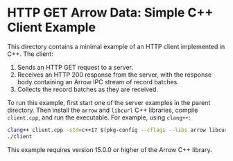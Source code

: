 <!---
  Licensed to the Apache Software Foundation (ASF) under one
  or more contributor license agreements.  See the NOTICE file
  distributed with this work for additional information
  regarding copyright ownership.  The ASF licenses this file
  to you under the Apache License, Version 2.0 (the
  "License"); you may not use this file except in compliance
  with the License.  You may obtain a copy of the License at

    http://www.apache.org/licenses/LICENSE-2.0

  Unless required by applicable law or agreed to in writing,
  software distributed under the License is distributed on an
  "AS IS" BASIS, WITHOUT WARRANTIES OR CONDITIONS OF ANY
  KIND, either express or implied.  See the License for the
  specific language governing permissions and limitations
  under the License.
-->

# HTTP GET Arrow Data: Simple C++ Client Example

This directory contains a minimal example of an HTTP client implemented in C++. The client:
1. Sends an HTTP GET request to a server.
2. Receives an HTTP 200 response from the server, with the response body containing an Arrow IPC stream of record batches.
3. Collects the record batches as they are received.

To run this example, first start one of the server examples in the parent directory. Then install the `arrow` and `libcurl` C++ libraries, compile `client.cpp`, and run the executable. For example, using `clang++`:

```sh
clang++ client.cpp -std=c++17 $(pkg-config --cflags --libs arrow libcurl) -o client
./client
```

This example requires version 15.0.0 or higher of the Arrow C++ library.
